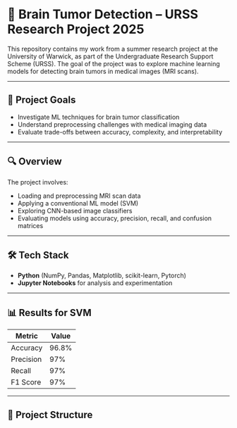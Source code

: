 # 🧠 Brain Tumor Detection – URSS Research Project 2025

This repository contains my work from a summer research project at the University of Warwick, as part of the Undergraduate Research Support Scheme (URSS). The goal of the project was to explore machine learning models for detecting brain tumors in medical images (MRI scans).

---

## 🎯 Project Goals

- Investigate ML techniques for brain tumor classification
- Understand preprocessing challenges with medical imaging data
- Evaluate trade-offs between accuracy, complexity, and interpretability

---

## 🔍 Overview

The project involves:

- Loading and preprocessing MRI scan data
- Applying a conventional ML model (SVM)
- Exploring CNN-based image classifiers 
- Evaluating models using accuracy, precision, recall, and confusion matrices

---

## 🛠️ Tech Stack

- **Python** (NumPy, Pandas, Matplotlib, scikit-learn, Pytorch)
- **Jupyter Notebooks** for analysis and experimentation

---

## 📊 Results for SVM

| Metric         | Value   |
|----------------|---------|
| Accuracy       | 96.8%   |
| Precision      | 97%   |
| Recall         | 97%   |
| F1 Score       | 97%   |


---

## 📁 Project Structure
